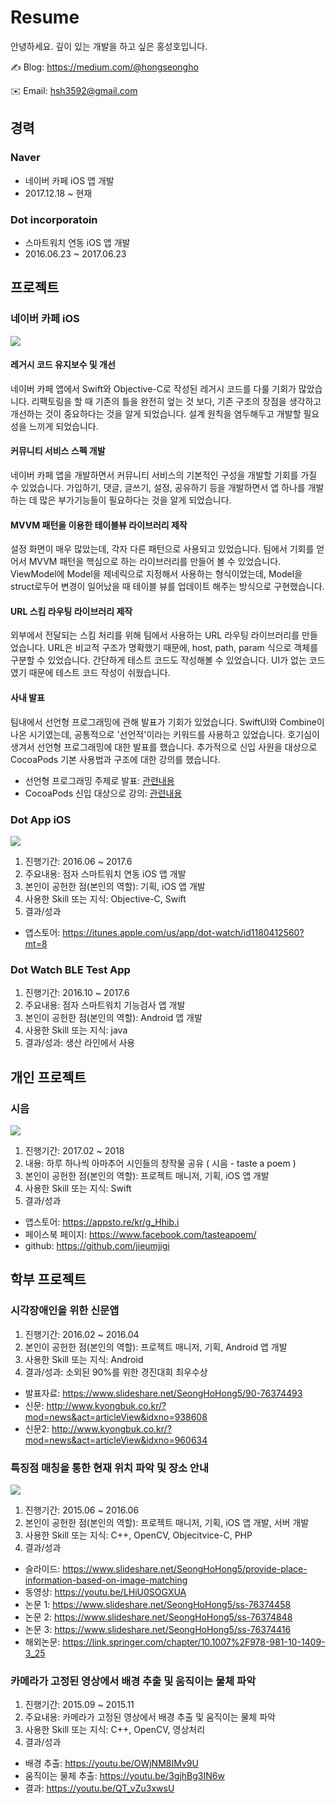 # Resume

안녕하세요. 깊이 있는 개발을 하고 싶은 홍성호입니다.

✍️ Blog: https://medium.com/@hongseongho

✉️ Email: hsh3592@gmail.com

## 경력
### Naver
* 네이버 카페 iOS 앱 개발
* 2017.12.18 ~ 현재

### Dot incorporatoin
* 스마트워치 연동 iOS 앱 개발
* 2016.06.23 ~ 2017.06.23

## 프로젝트

### 네이버 카페 iOS
<img src="Image/naverCafe.png">

#### 레거시 코드 유지보수 및 개선
네이버 카페 앱에서 Swift와 Objective-C로 작성된 레거시 코드를 다룰 기회가 많았습니다. 리팩토링을 할 때 기존의 틀을 완전히 엎는 것 보다, 기존 구조의 장점을 생각하고 개선하는 것이 중요하다는 것을 알게 되었습니다. 설계 원칙을 염두해두고 개발할 필요성을 느끼게 되었습니다.

#### 커뮤니티 서비스 스펙 개발
네이버 카페 앱을 개발하면서 커뮤니티 서비스의 기본적인 구성을 개발할 기회를 가질 수 있었습니다. 가입하기, 댓글, 글쓰기, 설정, 공유하기 등을 개발하면서 앱 하나를 개발하는 데 많은 부가기능들이 필요하다는 것을 알게 되었습니다.

#### MVVM 패턴을 이용한 테이블뷰 라이브러리 제작
설정 화면이 매우 많았는데, 각자 다른 패턴으로 사용되고 있었습니다. 팀에서 기회를 얻어서 MVVM 패턴을 핵심으로 하는 라이브러리를 만들어 볼 수 있었습니다. ViewModel에 Model을 제네릭으로 지정해서 사용하는 형식이었는데, Model을 struct로두어 변경이 일어났을 때 테이블 뷰를 업데이트 해주는 방식으로 구현했습니다.

#### URL 스킴 라우팅 라이브러리 제작
외부에서 전달되는 스킴 처리를 위해 팀에서 사용하는 URL 라우팅 라이브러리를 만들었습니다. URL은 비교적 구조가 명확했기 때문에, host, path, param 식으로 객체를 구분할 수 있었습니다. 간단하게 테스트 코드도 작성해볼 수 있었습니다. UI가 없는 코드였기 때문에 테스트 코드 작성이 쉬웠습니다.

#### 사내 발표
팀내에서 선언형 프로그래밍에 관해 발표가 기회가 있었습니다. SwiftUI와 Combine이 나온 시기였는데, 공통적으로 '선언적'이라는 키워드를 사용하고 있었습니다. 호기심이 생겨서 선언형 프로그래밍에 대한 발표를 했습니다. 추가적으로 신입 사원을 대상으로 CocoaPods 기본 사용법과 구조에 대한 강의를 했습니다.

* 선언형 프로그래밍 주제로 발표: [관련내용](https://medium.com/@hongseongho/%EC%84%A0%EC%96%B8%ED%98%95-%ED%94%84%EB%A1%9C%EA%B7%B8%EB%9E%98%EB%B0%8D-%EC%95%8C%EC%95%84%EB%B3%B4%EA%B8%B0-1d8247342f17) 
* CocoaPods 신입 대상으로 강의: [관련내용](https://medium.com/@hongseongho/cocoapods-%EC%82%AC%EC%9A%A9%EB%B2%95%EA%B3%BC-%ED%8C%8C%EC%9D%BC%EA%B5%AC%EC%A1%B0-c0ea2ef362d6)

### Dot App iOS
<img src="Image/DotWatchApp.png">

1) 진행기간: 2016.06 ~ 2017.6
2) 주요내용: 점자 스마트워치 연동 iOS 앱 개발
3) 본인이 공헌한 점(본인의 역할): 기획, iOS 앱 개발
4) 사용한 Skill 또는 지식: Objective-C, Swift
5) 결과/성과
* 앱스토어: https://itunes.apple.com/us/app/dot-watch/id1180412560?mt=8

### Dot Watch BLE Test App
1) 진행기간: 2016.10 ~ 2017.6
2) 주요내용: 점자 스마트워치 기능검사 앱 개발
3) 본인이 공헌한 점(본인의 역할): Android 앱 개발
4) 사용한 Skill 또는 지식: java
5) 결과/성과: 생산 라인에서 사용

## 개인 프로젝트

### 시음
<img src="Image/sieum.png">

1) 진행기간: 2017.02 ~ 2018
2) 내용: 하루 하나씩 아마추어 시인들의 창작물 공유 ( 시음 - taste a poem )
3) 본인이 공헌한 점(본인의 역할): 프로젝트 매니저, 기획, iOS 앱 개발
4) 사용한 Skill 또는 지식: Swift
5) 결과/성과
* 앱스토어: https://appsto.re/kr/g_Hhib.i
* 페이스북 페이지: https://www.facebook.com/tasteapoem/
* github: https://github.com/jieumjigi

## 학부 프로젝트

### 시각장애인을 위한 신문앱
1) 진행기간: 2016.02 ~ 2016.04
2) 본인이 공헌한 점(본인의 역할): 프로젝트 매니저, 기획, Android 앱 개발
3) 사용한 Skill 또는 지식: Android
4) 결과/성과: 소외된 90%를 위한 경진대회 최우수상
* 발표자료: https://www.slideshare.net/SeongHoHong5/90-76374493
* 신문: http://www.kyongbuk.co.kr/?mod=news&act=articleView&idxno=938608 
* 신문2: http://www.kyongbuk.co.kr/?mod=news&act=articleView&idxno=960634

### 특징점 매칭을 통한 현재 위치 파악 및 장소 안내
<img src="Image/Pre-extraction_of_Features_and_Environment_Variable-based_Database_Filtering_for_Fast_Image_Matching_on_Mobile.png">

1) 진행기간: 2015.06 ~ 2016.06
2) 본인이 공헌한 점(본인의 역할): 프로젝트 매니저, 기획, iOS 앱 개발, 서버 개발
3) 사용한 Skill 또는 지식: C++, OpenCV, Objecitvice-C, PHP
4) 결과/성과
* 슬라이드: https://www.slideshare.net/SeongHoHong5/provide-place-information-based-on-image-matching
* 동영상: https://youtu.be/LHiU0SOGXUA
* 논문 1: https://www.slideshare.net/SeongHoHong5/ss-76374458
* 논문 2: https://www.slideshare.net/SeongHoHong5/ss-76374848
* 논문 3: https://www.slideshare.net/SeongHoHong5/ss-76374416
* 해외논문: https://link.springer.com/chapter/10.1007%2F978-981-10-1409-3_25


### 카메라가 고정된 영상에서 배경 추출 및 움직이는 물체 파악
1) 진행기간: 2015.09 ~ 2015.11
2) 주요내용: 카메라가 고정된 영상에서 배경 추출 및 움직이는 물체 파악 
3) 사용한 Skill 또는 지식: C++, OpenCV, 영상처리
4) 결과/성과
* 배경 추출: https://youtu.be/OWjNM8IMv9U
* 움직이는 물체 추출: https://youtu.be/3gjhBg3IN6w
* 결과: https://youtu.be/QT_vZu3xwsU
